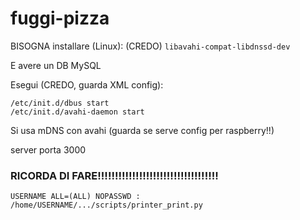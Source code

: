 # fuggi-pizza

BISOGNA installare (Linux): (CREDO) `libavahi-compat-libdnssd-dev`

E avere un DB MySQL

Esegui (CREDO, guarda XML config):

```
/etc/init.d/dbus start
/etc/init.d/avahi-daemon start
```

Si usa mDNS con avahi (guarda se serve config per raspberry!!)

server porta 3000

### RICORDA DI FARE!!!!!!!!!!!!!!!!!!!!!!!!!!!!!!!!!!!

```
USERNAME ALL=(ALL) NOPASSWD : /home/USERNAME/.../scripts/printer_print.py
```
